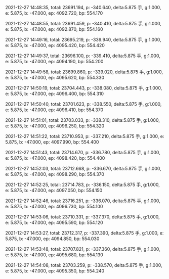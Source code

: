 2021-12-27 14:48:35, total: 23691.194, p: -340.640, delta:5.875 手, g:1.000, e: 5.875, b: -47.000, ep: 4092.720, bp: 554.170

2021-12-27 14:48:55, total: 23691.459, p: -340.410, delta:5.875 手, g:1.000, e: 5.875, b: -47.000, ep: 4092.870, bp: 554.160

2021-12-27 14:49:16, total: 23695.219, p: -339.940, delta:5.875 手, g:1.000, e: 5.875, b: -47.000, ep: 4095.420, bp: 554.420

2021-12-27 14:49:37, total: 23696.100, p: -339.410, delta:5.875 手, g:1.000, e: 5.875, b: -47.000, ep: 4094.190, bp: 554.200

2021-12-27 14:49:58, total: 23699.860, p: -339.020, delta:5.875 手, g:1.000, e: 5.875, b: -47.000, ep: 4095.620, bp: 554.330

2021-12-27 14:50:19, total: 23704.443, p: -338.080, delta:5.875 手, g:1.000, e: 5.875, b: -47.000, ep: 4096.400, bp: 554.310

2021-12-27 14:50:40, total: 23701.623, p: -338.550, delta:5.875 手, g:1.000, e: 5.875, b: -47.000, ep: 4096.410, bp: 554.370

2021-12-27 14:51:01, total: 23703.033, p: -338.310, delta:5.875 手, g:1.000, e: 5.875, b: -47.000, ep: 4096.250, bp: 554.320

2021-12-27 14:51:22, total: 23710.953, p: -337.210, delta:5.875 手, g:1.000, e: 5.875, b: -47.000, ep: 4097.990, bp: 554.400

2021-12-27 14:51:43, total: 23714.670, p: -336.780, delta:5.875 手, g:1.000, e: 5.875, b: -47.000, ep: 4098.420, bp: 554.400

2021-12-27 14:52:03, total: 23712.668, p: -336.670, delta:5.875 手, g:1.000, e: 5.875, b: -47.000, ep: 4098.290, bp: 554.370

2021-12-27 14:52:25, total: 23714.783, p: -336.150, delta:5.875 手, g:1.000, e: 5.875, b: -47.000, ep: 4097.050, bp: 554.150

2021-12-27 14:52:46, total: 23716.251, p: -336.070, delta:5.875 手, g:1.000, e: 5.875, b: -47.000, ep: 4096.730, bp: 554.100

2021-12-27 14:53:06, total: 23710.331, p: -337.370, delta:5.875 手, g:1.000, e: 5.875, b: -47.000, ep: 4095.590, bp: 554.120

2021-12-27 14:53:27, total: 23712.317, p: -337.390, delta:5.875 手, g:1.000, e: 5.875, b: -47.000, ep: 4094.850, bp: 554.030

2021-12-27 14:53:48, total: 23707.821, p: -337.360, delta:5.875 手, g:1.000, e: 5.875, b: -47.000, ep: 4095.680, bp: 554.130

2021-12-27 14:54:08, total: 23703.259, p: -338.570, delta:5.875 手, g:1.000, e: 5.875, b: -47.000, ep: 4095.350, bp: 554.240